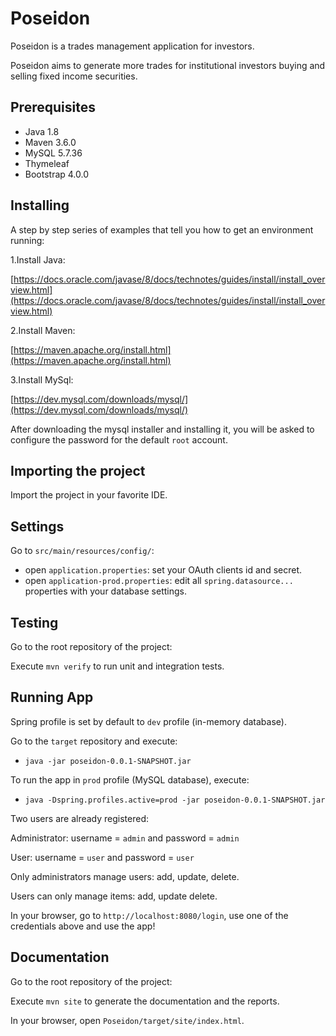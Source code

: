 # Poseidon

Poseidon is a trades management application for investors.

Poseidon aims to generate more trades for institutional investors buying and selling fixed income securities.

## Prerequisites
- Java 1.8
- Maven 3.6.0
- MySQL 5.7.36
- Thymeleaf
- Bootstrap 4.0.0

## Installing
A step by step series of examples that tell you how to get an environment running:

1.Install Java:

[https://docs.oracle.com/javase/8/docs/technotes/guides/install/install_overview.html](https://docs.oracle.com/javase/8/docs/technotes/guides/install/install_overview.html)

2.Install Maven:

[https://maven.apache.org/install.html](https://maven.apache.org/install.html)

3.Install MySql:

[https://dev.mysql.com/downloads/mysql/](https://dev.mysql.com/downloads/mysql/)

After downloading the mysql installer and installing it, you will be asked to configure the password for the default `root` account.

## Importing the project
Import the project in your favorite IDE.

## Settings
Go to `src/main/resources/config/`:
- open `application.properties`: set your OAuth clients id and secret.
- open `application-prod.properties`: edit all `spring.datasource...` properties with your database settings.

## Testing
Go to the root repository of the project:

Execute `mvn verify` to run unit and integration tests.

## Running App
Spring profile is set by default to `dev` profile (in-memory database).

Go to the `target` repository and execute:

- `java -jar poseidon-0.0.1-SNAPSHOT.jar`

To run the app in `prod` profile (MySQL database), execute:

- `java -Dspring.profiles.active=prod -jar poseidon-0.0.1-SNAPSHOT.jar`

Two users are already registered:

Administrator: username = `admin` and password = `admin`

User: username = `user` and password = `user`

Only administrators manage users: add, update, delete.

Users can only manage items: add, update delete.

In your browser, go to `http://localhost:8080/login`, use one of the credentials above and use the app!

## Documentation
Go to the root repository of the project:

Execute `mvn site` to generate the documentation and the reports.

In your browser, open `Poseidon/target/site/index.html`.
